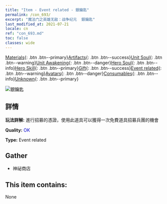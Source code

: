 ```yaml
---
title: "Item - Event related - 銀鑰匙"
permalink: /con_693/
excerpt: "魔法门之英雄无敌：战争纪元  銀鑰匙"
last_modified_at: 2021-07-21
locale: cn
ref: "con_693.md"
toc: false
classes: wide
---
```

 [Materials](/ItemsCN/){: .btn .btn--primary}[Artifacts](/ItemsCN/Artifacts/){: .btn .btn--success}[Unit Soul](/ItemsCN/UnitSoul/){: .btn .btn--warning}[Unit Awakening](/ItemsCN/UnitAwakening/){: .btn .btn--danger}[Hero Soul](/ItemsCN/HeroSoul/){: .btn .btn--info}[Hero Skill](/ItemsCN/HeroSkill/){: .btn .btn--primary}[Gift](/ItemsCN/Gift/){: .btn .btn--success}[Event related](/ItemsCN/Events/){: .btn .btn--warning}[Avatars](/ItemsCN/Avatars/){: .btn .btn--danger}[Consumables](/ItemsCN/Consumables/){: .btn .btn--info}[Unknown](/ItemsCN/Unknown/){: .btn .btn--primary}

 ![銀鑰匙](/images/t/i_tool_3001.png)

## 詳情
 **玩法詳解:** 進行招募的憑證，使用此道具可以獲得一次免費道具招募兵團的機會

 **Quality:** <span style="color: #0000CD">OK</span>

 **Type:** Event related

## Gather

*    神祕商店 

## This item contains:

  None

